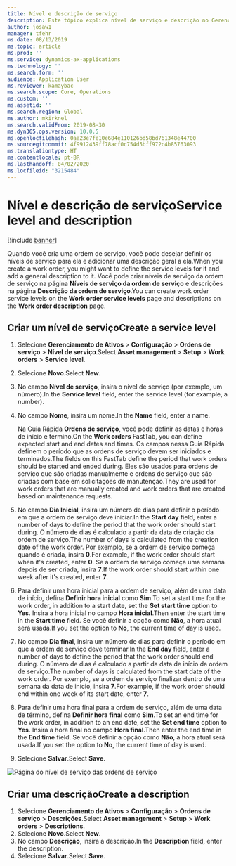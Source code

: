 ```yaml
---
title: Nível e descrição de serviço
description: Este tópico explica nível de serviço e descrição no Gerenciamento de Ativos.
author: josaw1
manager: tfehr
ms.date: 08/13/2019
ms.topic: article
ms.prod: ''
ms.service: dynamics-ax-applications
ms.technology: ''
ms.search.form: ''
audience: Application User
ms.reviewer: kamaybac
ms.search.scope: Core, Operations
ms.custom: ''
ms.assetid: ''
ms.search.region: Global
ms.author: mkirknel
ms.search.validFrom: 2019-08-30
ms.dyn365.ops.version: 10.0.5
ms.openlocfilehash: 0aa23e7fe10e684e110126bd58bd761348e44700
ms.sourcegitcommit: 4f9912439ff78acf0c754d5bff972c4b85763093
ms.translationtype: HT
ms.contentlocale: pt-BR
ms.lasthandoff: 04/02/2020
ms.locfileid: "3215484"
---
```

# <a name="service-level-and-description"></a><span data-ttu-id="955b8-103">Nível e descrição de serviço</span><span class="sxs-lookup"><span data-stu-id="955b8-103">Service level and description</span></span>

[!include [banner](../../includes/banner.md)]

 

<span data-ttu-id="955b8-104">Quando você cria uma ordem de serviço, você pode desejar definir os níveis de serviço para ela e adicionar uma descrição geral a ela.</span><span class="sxs-lookup"><span data-stu-id="955b8-104">When you create a work order, you might want to define the service levels for it and add a general description to it.</span></span> <span data-ttu-id="955b8-105">Você pode criar níveis de serviço da ordem de serviço na página **Níveis de serviço da ordem de serviço** e descrições na página **Descrição da ordem de serviço**.</span><span class="sxs-lookup"><span data-stu-id="955b8-105">You can create work order service levels on the **Work order service levels** page and descriptions on the **Work order description** page.</span></span>

## <a name="create-a-service-level"></a><span data-ttu-id="955b8-106">Criar um nível de serviço</span><span class="sxs-lookup"><span data-stu-id="955b8-106">Create a service level</span></span>

1. <span data-ttu-id="955b8-107">Selecione **Gerenciamento de Ativos** \> **Configuração** \> **Ordens de serviço** \> **Nível de serviço**.</span><span class="sxs-lookup"><span data-stu-id="955b8-107">Select **Asset management** \> **Setup** \> **Work orders** \> **Service level**.</span></span>
2. <span data-ttu-id="955b8-108">Selecione **Novo**.</span><span class="sxs-lookup"><span data-stu-id="955b8-108">Select **New**.</span></span>
3. <span data-ttu-id="955b8-109">No campo **Nível de serviço**, insira o nível de serviço (por exemplo, um número).</span><span class="sxs-lookup"><span data-stu-id="955b8-109">In the **Service level** field, enter the service level (for example, a number).</span></span>
4. <span data-ttu-id="955b8-110">No campo **Nome**, insira um nome.</span><span class="sxs-lookup"><span data-stu-id="955b8-110">In the **Name** field, enter a name.</span></span>

    <span data-ttu-id="955b8-111">Na Guia Rápida **Ordens de serviço**, você pode definir as datas e horas de início e término.</span><span class="sxs-lookup"><span data-stu-id="955b8-111">On the **Work orders** FastTab, you can define expected start and end dates and times.</span></span> <span data-ttu-id="955b8-112">Os campos nessa Guia Rápida definem o período que as ordens de serviço devem ser iniciados e terminados.</span><span class="sxs-lookup"><span data-stu-id="955b8-112">The fields on this FastTab define the period that work orders should be started and ended during.</span></span> <span data-ttu-id="955b8-113">Eles são usados para ordens de serviço que são criadas manualmente e ordens de serviço que são criadas com base em solicitações de manutenção.</span><span class="sxs-lookup"><span data-stu-id="955b8-113">They are used for work orders that are manually created and work orders that are created based on maintenance requests.</span></span> 

5. <span data-ttu-id="955b8-114">No campo **Dia Inicial**, insira um número de dias para definir o período em que a ordem de serviço deve iniciar.</span><span class="sxs-lookup"><span data-stu-id="955b8-114">In the **Start day** field, enter a number of days to define the period that the work order should start during.</span></span> <span data-ttu-id="955b8-115">O número de dias é calculado a partir da data de criação da ordem de serviço.</span><span class="sxs-lookup"><span data-stu-id="955b8-115">The number of days is calculated from the creation date of the work order.</span></span> <span data-ttu-id="955b8-116">Por exemplo, se a ordem de serviço começa quando é criada, insira **0**.</span><span class="sxs-lookup"><span data-stu-id="955b8-116">For example, if the work order should start when it's created, enter **0**.</span></span> <span data-ttu-id="955b8-117">Se a ordem de serviço começa uma semana depois de ser criada, insira **7**.</span><span class="sxs-lookup"><span data-stu-id="955b8-117">If the work order should start within one week after it's created, enter **7**.</span></span>
6. <span data-ttu-id="955b8-118">Para definir uma hora inicial para a ordem de serviço, além de uma data de início, defina **Definir hora inicial** como **Sim**.</span><span class="sxs-lookup"><span data-stu-id="955b8-118">To set a start time for the work order, in addition to a start date, set the **Set start time** option to **Yes**.</span></span> <span data-ttu-id="955b8-119">Insira a hora inicial no campo **Hora inicial**.</span><span class="sxs-lookup"><span data-stu-id="955b8-119">Then enter the start time in the **Start time** field.</span></span> <span data-ttu-id="955b8-120">Se você definir a opção como **Não**, a hora atual será usada.</span><span class="sxs-lookup"><span data-stu-id="955b8-120">If you set the option to **No**, the current time of day is used.</span></span>
7. <span data-ttu-id="955b8-121">No campo **Dia final**, insira um número de dias para definir o período em que a ordem de serviço deve terminar.</span><span class="sxs-lookup"><span data-stu-id="955b8-121">In the **End day** field, enter a number of days to define the period that the work order should end during.</span></span> <span data-ttu-id="955b8-122">O número de dias é calculado a partir da data de início da ordem de serviço.</span><span class="sxs-lookup"><span data-stu-id="955b8-122">The number of days is calculated from the start date of the work order.</span></span> <span data-ttu-id="955b8-123">Por exemplo, se a ordem de serviço finalizar dentro de uma semana da data de início, insira **7**.</span><span class="sxs-lookup"><span data-stu-id="955b8-123">For example, if the work order should end within one week of its start date, enter **7**.</span></span>
8. <span data-ttu-id="955b8-124">Para definir uma hora final para a ordem de serviço, além de uma data de término, defina **Definir hora final** como **Sim**.</span><span class="sxs-lookup"><span data-stu-id="955b8-124">To set an end time for the work order, in addition to an end date, set the **Set end time** option to **Yes**.</span></span> <span data-ttu-id="955b8-125">Insira a hora final no campo **Hora final**.</span><span class="sxs-lookup"><span data-stu-id="955b8-125">Then enter the end time in the **End time** field.</span></span> <span data-ttu-id="955b8-126">Se você definir a opção como **Não**, a hora atual será usada.</span><span class="sxs-lookup"><span data-stu-id="955b8-126">If you set the option to **No**, the current time of day is used.</span></span>
9. <span data-ttu-id="955b8-127">Selecione **Salvar**.</span><span class="sxs-lookup"><span data-stu-id="955b8-127">Select **Save**.</span></span>

![Página do nível de serviço das ordens de serviço](media/19-setup-for-work-orders.png)

## <a name="create-a-description"></a><span data-ttu-id="955b8-129">Criar uma descrição</span><span class="sxs-lookup"><span data-stu-id="955b8-129">Create a description</span></span>

1. <span data-ttu-id="955b8-130">Selecione **Gerenciamento de Ativos** \> **Configuração** \> **Ordens de serviço** \> **Descrições**.</span><span class="sxs-lookup"><span data-stu-id="955b8-130">Select **Asset management** \> **Setup** \> **Work orders** \> **Descriptions**.</span></span>
2. <span data-ttu-id="955b8-131">Selecione **Novo**.</span><span class="sxs-lookup"><span data-stu-id="955b8-131">Select **New**.</span></span>
3. <span data-ttu-id="955b8-132">No campo **Descrição**, insira a descrição.</span><span class="sxs-lookup"><span data-stu-id="955b8-132">In the **Description** field, enter the description.</span></span>
4. <span data-ttu-id="955b8-133">Selecione **Salvar**.</span><span class="sxs-lookup"><span data-stu-id="955b8-133">Select **Save**.</span></span>
